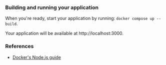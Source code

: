 ### Building and running your application

When you're ready, start your application by running:
`docker compose up --build`.

Your application will be available at http://localhost:3000.

### References
* [Docker's Node.js guide](https://docs.docker.com/language/nodejs/)
